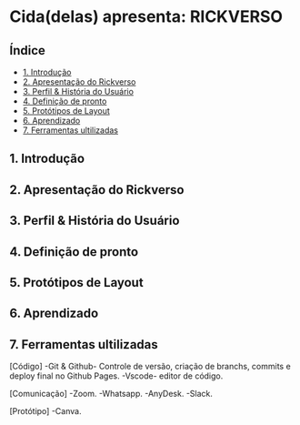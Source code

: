 # Cida(delas) apresenta: RICKVERSO

## Índice

- [1. Introdução](#1-introdução)
- [2. Apresentação do Rickverso](#2-apresentação-do-rickverso)
- [3. Perfil & História do Usuário](#3-perfil-&-história-do-usuário)
- [4. Definição de pronto](#4-definição-de-pronto)
- [5. Protótipos de Layout](#5-protótipos-de-layout)
- [6. Aprendizado](#6-aprendizado)
- [7. Ferramentas ultilizadas](#7-ferramentas-ultilizadas)


## 1. Introdução

## 2. Apresentação do Rickverso

## 3. Perfil & História do Usuário

## 4. Definição de pronto

## 5. Protótipos de Layout

## 6. Aprendizado

## 7. Ferramentas ultilizadas

[Código]
-Git & Github- Controle de versão, criação de branchs, commits e deploy final no Github Pages.
-Vscode- editor de código.

[Comunicação]
-Zoom.
-Whatsapp.
-AnyDesk.
-Slack.

[Protótipo]
-Canva.

